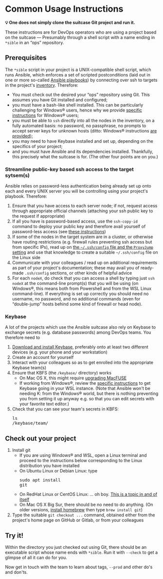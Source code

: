 
# Common Usage Instructions

**💡 One does not simply clone the suitcase Git project and run it.**

These instructions are for DevOps operators who are using a project
based on the suitcase — Presumably through a shell script with a name
ending in `*sible` in an “ops” repository.

## Prerequisites

The `*sible` script in your project is a UNIX-compatible shell script,
which runs Ansible, which enforces a set of scripted postconditions
(laid out in one or more so-called [Ansible
playbooks](https://docs.ansible.com/ansible/latest/user_guide/playbooks_intro.html))
by connecting over ssh to targets in the project's [inventory](https://docs.ansible.com/ansible/latest/user_guide/intro_inventory.html). Therefore:

- You must check out the desired your “ops” repository using Git. This assumes you have Git installed and configured;
- you must have a bash-like shell installed. This can be particularly challenging for Windows® users, hence why we provide [specific instructions](./windows/USERS-GUIDE-WINDOWS.md) for Windows® users;
- you must be able to `ssh` directly into all the nodes in the inventory, on a fully automated basis: no password, no passphrase, no prompts to accept server keys for unknown hosts (ditto: Windows® instructions [are provided](./windows/USERS-GUIDE-WINDOWS.md));
- you may need to have Keybase installed and set up, depending on the specifics of your project;
- and you must have Ansible and its dependencies installed. Thankfully, this precisely what the suitcase is for. (The other four points are on you.)

### Streamline public-key based ssh access to the target sytsem(s)

Ansible relies on password-less authentication being already set up onto each and every UNIX server you will be controlling using your project's playbook. Therefore:

1. Ensure that you have access to each server node; if not, request access through appropriate official channels (attaching your ssh public key to the request if appropriate)
1. If all you have is password-based access, use the `ssh-copy-id` command to deploy your public key and therefore avail yourself of password-less access (see [these instructions](https://www.digitalocean.com/community/tutorials/how-to-set-up-ssh-keys-2#step-three%E2%80%94copy-the-public-key))
1. If some of the nodes in the target system are in a cluster, or otherwise have routing restrictions (e.g. firewall rules preventing ssh access but from specific IPs), read up on [the `~/.ssh/config` file and the `ProxyJump` setting](https://www.redhat.com/sysadmin/ssh-proxy-bastion-proxyjump) and use that knowledge to create a suitable `~/.ssh/config` file on the Linux side
1. Communicate with your colleagues / read up on additional requirements as part of your project's documentation; these may avail you of ready-made `.ssh/config` sections, or other kinds of helpful advice
1. For each `nodeX`, do check that you can access a shell by typing just `ssh nodeX` at the command-line prompt(s) that you will be using (on Windows®, this means both from Powershell and from the WSL Linux command-line). If everything is set up correctly you should need no username, no password, and no additional commands (even for “double-jump” hosts behind some kind of firewall or head node).

### Keybase

A lot of the projects which use the Ansible suitcase also rely on Keybase to exchange secrets (e.g. database passwords) among DevOps teams. You therefore need to

1. [Download and install Keybase](https://keybase.io/download), preferably onto at least two different devices (e.g. your phone and your workstation)
1. Create an account for yourself
1. Interact with your colleagues so as to get enrolled into the appropriate Keybase team(s)
1. Ensure that KBFS (the `/keybase/` directory) works
   - On Mac OS X, this might require [upgrading MacFUSE](https://github.com/keybase/client/issues/24366#issuecomment-777509956)
   - If working from Windows®, review the [specific instructions](./windows/USERS-GUIDE-WINDOWS.md#keybase-for-wsl) to get Keybase going in your WSL instance. (Note that Ansible won't be needing K: from the Windows® world, but there is nothing preventing you from setting it up anyway e.g. so that you can edit secrets with your favorite text editor.)
1. Check that you can see your team's secrets in KBFS: <pre>ls /keybase/team/</pre>

## Check out your project

1. Install git
    - If you are using Windows® and WSL, open a Linux terminal and proceed to the instructions below corresponding to the Linux distribution you have installed
    - On Ubuntu Linux or Debian Linux: type <pre>sudo apt install git</pre>
    - On RedHat Linux or CentOS Linux: ... oh boy. [This is a topic in and of itself](https://serverfault.com/a/1056817/109290)
    - On Mac OS X Big Sur, there should be no need to do anything. (On older versions, [install homebrew](https://brew.sh/) then type `brew install git`)
1. Type the suitable `git checkout ...` command, obtained either from the project's home page on GitHub or Gitlab, or from your colleagues

## Try it!

Within the directory you just checked out using Git, there should be an executable script whose name ends with `*sible`. Run it with `--check` to get a glimpse of all it can do for you.

Now get in touch with the team to learn about tags, `--prod` and other do's and don'ts.
